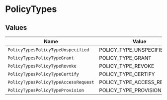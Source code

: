 # PolicyTypes


## Values

| Name                                 | Value                                |
| ------------------------------------ | ------------------------------------ |
| `PolicyTypesPolicyTypeUnspecified`   | POLICY_TYPE_UNSPECIFIED              |
| `PolicyTypesPolicyTypeGrant`         | POLICY_TYPE_GRANT                    |
| `PolicyTypesPolicyTypeRevoke`        | POLICY_TYPE_REVOKE                   |
| `PolicyTypesPolicyTypeCertify`       | POLICY_TYPE_CERTIFY                  |
| `PolicyTypesPolicyTypeAccessRequest` | POLICY_TYPE_ACCESS_REQUEST           |
| `PolicyTypesPolicyTypeProvision`     | POLICY_TYPE_PROVISION                |
